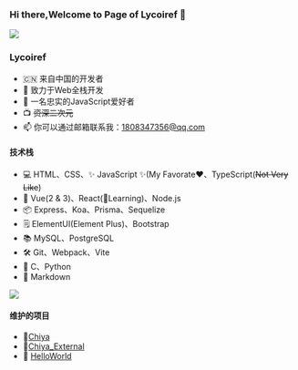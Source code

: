 ### Hi there,Welcome to Page of Lycoiref 👋

<a href="https://github.com/anuraghazra/convoychat">
  <img align="center" src="https://github-readme-stats.vercel.app/api?username=Lycoiref" />
</a>

### Lycoiref
- 🇨🇳 来自中国的开发者
- 📝 致力于Web全栈开发
- 🌱 一名忠实的JavaScript爱好者
- 📺 ~~资深二次元~~
- 📫 你可以通过邮箱联系我：1808347356@qq.com
  
#### 技术栈
- 💻 HTML、CSS、✨ JavaScript ✨(My Favorate❤️、TypeScript(~~Not Very Like~~)
- 📱 Vue(2 & 3)、React(📖Learning)、Node.js
- 📦 Express、Koa、Prisma、Sequelize
- 🗒️ ElementUI(Element Plus)、Bootstrap
- 📚 MySQL、PostgreSQL
- 🛠️ Git、Webpack、Vite
- 🧱 C、Python
- 📝 Markdown
<!-- 兴奋
悲伤
愤怒
焦虑
平静 -->

<a href="https://github.com/anuraghazra/github-readme-stats">
  <img align="center" src="https://github-readme-stats-sigma-five.vercel.app/api/top-langs/?username=Lycoiref&layout=compact&langs_count=8" />
</a>

#### 维护的项目
- :robot:[Chiya](https://github.com/Lycoiref/Chiya)
- :robot:[Chiya_External](https://github.com/Lycoiref/Chiya_External)
- :dart: [HelloWorld](https://github.com/HDU-HelloWorld/HelloWorld)
